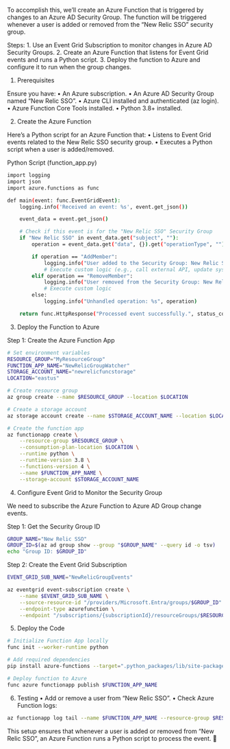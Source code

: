 To accomplish this, we’ll create an Azure Function that is triggered by changes to an Azure AD Security Group. The function will be triggered whenever a user is added or removed from the “New Relic SSO” security group.

Steps:
	1.	Use an Event Grid Subscription to monitor changes in Azure AD Security Groups.
	2.	Create an Azure Function that listens for Event Grid events and runs a Python script.
	3.	Deploy the function to Azure and configure it to run when the group changes.

1. Prerequisites

Ensure you have:
	•	An Azure subscription.
	•	An Azure AD Security Group named “New Relic SSO”.
	•	Azure CLI installed and authenticated (az login).
	•	Azure Function Core Tools installed.
	•	Python 3.8+ installed.

2. Create the Azure Function

Here’s a Python script for an Azure Function that:
	•	Listens to Event Grid events related to the New Relic SSO security group.
	•	Executes a Python script when a user is added/removed.

Python Script (function_app.py)

```bash
import logging
import json
import azure.functions as func

def main(event: func.EventGridEvent):
    logging.info('Received an event: %s', event.get_json())

    event_data = event.get_json()

    # Check if this event is for the "New Relic SSO" Security Group
    if "New Relic SSO" in event_data.get("subject", ""):
        operation = event_data.get("data", {}).get("operationType", "")

        if operation == "AddMember":
            logging.info("User added to the Security Group: New Relic SSO")
            # Execute custom logic (e.g., call external API, update system)
        elif operation == "RemoveMember":
            logging.info("User removed from the Security Group: New Relic SSO")
            # Execute custom logic
        else:
            logging.info("Unhandled operation: %s", operation)

    return func.HttpResponse("Processed event successfully.", status_code=200)
```

3. Deploy the Function to Azure

Step 1: Create the Azure Function App

```bash
# Set environment variables
RESOURCE_GROUP="MyResourceGroup"
FUNCTION_APP_NAME="NewRelicGroupWatcher"
STORAGE_ACCOUNT_NAME="newrelicfuncstorage"
LOCATION="eastus"

# Create resource group
az group create --name $RESOURCE_GROUP --location $LOCATION

# Create a storage account
az storage account create --name $STORAGE_ACCOUNT_NAME --location $LOCATION --resource-group $RESOURCE_GROUP --sku Standard_LRS

# Create the function app
az functionapp create \
    --resource-group $RESOURCE_GROUP \
    --consumption-plan-location $LOCATION \
    --runtime python \
    --runtime-version 3.8 \
    --functions-version 4 \
    --name $FUNCTION_APP_NAME \
    --storage-account $STORAGE_ACCOUNT_NAME
```

4. Configure Event Grid to Monitor the Security Group

We need to subscribe the Azure Function to Azure AD Group change events.

Step 1: Get the Security Group ID

```bash
GROUP_NAME="New Relic SSO"
GROUP_ID=$(az ad group show --group "$GROUP_NAME" --query id -o tsv)
echo "Group ID: $GROUP_ID"
```

Step 2: Create the Event Grid Subscription

```bash
EVENT_GRID_SUB_NAME="NewRelicGroupEvents"

az eventgrid event-subscription create \
    --name $EVENT_GRID_SUB_NAME \
    --source-resource-id "/providers/Microsoft.Entra/groups/$GROUP_ID" \
    --endpoint-type azurefunction \
    --endpoint "/subscriptions/{subscriptionId}/resourceGroups/$RESOURCE_GROUP/providers/Microsoft.Web/sites/$FUNCTION_APP_NAME/functions/EventGridTrigger1"
```

5. Deploy the Code

```bash
# Initialize Function App locally
func init --worker-runtime python

# Add required dependencies
pip install azure-functions --target=".python_packages/lib/site-packages"

# Deploy function to Azure
func azure functionapp publish $FUNCTION_APP_NAME
```

6. Testing
	•	Add or remove a user from “New Relic SSO”.
	•	Check Azure Function logs:

```bash
az functionapp log tail --name $FUNCTION_APP_NAME --resource-group $RESOURCE_GROUP
```


This setup ensures that whenever a user is added or removed from “New Relic SSO”, an Azure Function runs a Python script to process the event. 🚀